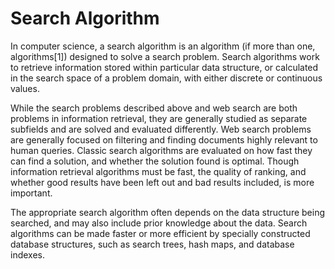 # Search Algorithm

In computer science, a search algorithm is an algorithm (if more than one, algorithms[1]) designed to solve a search problem. Search algorithms work to retrieve information stored within particular data structure, or calculated in the search space of a problem domain, with either discrete or continuous values.

While the search problems described above and web search are both problems in information retrieval, they are generally studied as separate subfields and are solved and evaluated differently. Web search problems are generally focused on filtering and finding documents highly relevant to human queries. Classic search algorithms are evaluated on how fast they can find a solution, and whether the solution found is optimal. Though information retrieval algorithms must be fast, the quality of ranking, and whether good results have been left out and bad results included, is more important.

The appropriate search algorithm often depends on the data structure being searched, and may also include prior knowledge about the data. Search algorithms can be made faster or more efficient by specially constructed database structures, such as search trees, hash maps, and database indexes.
